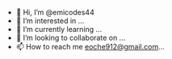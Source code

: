 - 👋 Hi, I’m @emicodes44
- 👀 I’m interested in ...
- 🌱 I’m currently learning ...
- 💞️ I’m looking to collaborate on ...
- 📫 How to reach me eoche912@gmail.com...

<!---
emicodes44/emicodes44 is a ✨ special ✨ repository because its `README.md` (this file) appears on your GitHub profile.
You can click the Preview link to take a look at your changes.
--->
